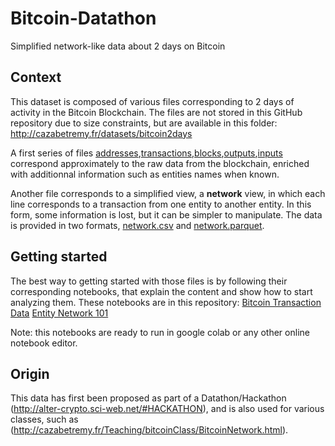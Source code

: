 # Bitcoin-Datathon
Simplified network-like data about 2 days on Bitcoin

## Context
This dataset is composed of various files corresponding to 2 days of activity in the Bitcoin Blockchain.
The files are not stored in this GitHub repository due to size constraints, but are available in this folder: http://cazabetremy.fr/datasets/bitcoin2days

A first series of files [addresses](http://cazabetremy.fr/datasets/bitcoin2days/addresses.csv),[transactions](http://cazabetremy.fr/datasets/bitcoin2days/transactions.csv),[blocks](http://cazabetremy.fr/datasets/bitcoin2days/blocks.csv),[outputs](http://cazabetremy.fr/datasets/bitcoin2days/outputs.csv),[inputs](http://cazabetremy.fr/datasets/bitcoin2days/inputs.csv) correspond approximately to the raw data from the blockchain, enriched with additionnal information such as entities names when known.

Another file corresponds to a simplified view, a **network** view, in which each line corresponds to a transaction from one entity to another entity. In this form, some information is lost, but it can be simpler to manipulate. The data is provided in two formats, [network.csv](http://cazabetremy.fr/datasets/bitcoin2days/2days_entity_network.csv) and [network.parquet](http://cazabetremy.fr/datasets/bitcoin2days/2days_entity_network.parquet).

## Getting started
The best way to getting started with those files is by following their corresponding notebooks, that explain the content and show how to start analyzing them.
These notebooks are in this repository:
[Bitcoin Transaction Data](https://github.com/Yquetzal/Bitcoin-Datathon/blob/main/Bitcoin%20Transaction%20Data.ipynb)
[Entity Network 101](https://github.com/Yquetzal/Bitcoin-Datathon/blob/main/Entity_network_101.ipynb)

Note: this notebooks are ready to run in google colab or any other online notebook editor.



## Origin
This data has first been proposed as part of a Datathon/Hackathon (http://alter-crypto.sci-web.net/#HACKATHON), and is also used for various classes, such as (http://cazabetremy.fr/Teaching/bitcoinClass/BitcoinNetwork.html).


